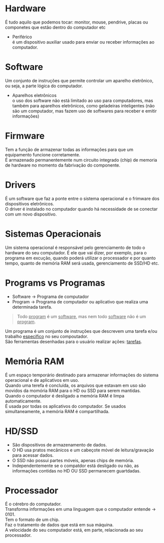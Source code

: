 # Hardware

É tudo aquilo que podemos tocar: monitor, mouse, pendrive, placas ou componetes que estão dentro do computador etc  

* Periférico  
  é um dispositivo auxiliar usado para enviar ou receber informações ao computador.

# Software

Um conjunto de instruções que permite controlar um aparelho eletrônico, ou seja, a parte lógica do computador.

* Aparelhos eletrônicos  
  o uso dos software não está limitado ao uso para computadores, mas também para aparelhos eletrônicos, como geladeiras inteligentes (não são um computador, mas fazem uso de softwares para receber e emitir informações)

# Firmware

Tem a função de armazenar todas as informações para que um equipamento funcione corretamente.  
É armazenado permanentemente num circuito integrado (chip) de memoria de hardware no momento da fabrivação do componente.  

# Drivers

É um software que faz a ponte entre o sistema operacional e o frimware dos dispositivos eletrônicos.  
O driver é instalado no computador quando há necessidade de se conectar com um novo dispositivo.  


# Sistemas Operacionais

Um sistema operacional é responsável pelo gerenciamento de todo o hardware do seu computador. É ele que vai dizer, por exemplo, para o programa em excução, quando poderá utilizar o processador e por quanto tempo, quanto de memória RAM  será usada, gerenciamento de SSD/HD etc.  

# Programs vs Programas

* Software → Programa de computador  
* Program → Programa de computador ou aplicativo que realiza uma determinada tarefa.  
> Todo <ins>program</ins> é um <ins>software</ins>, mas nem todo <ins>software</ins> não é um <ins>program</ins>.  

Um programa é um conjunto de instruções que descrevem uma tarefa e/ou trabalho <ins>específico</ins> no seu compoutador.  
São ferramentas desenhadas para o usuário realizar ações: <ins>tarefas</ins>.  

# Memória RAM

É um espaço temporário destinado para armazenar informações do sistema operacional e de aplicativos em uso.  
Quando  uma terefa é concluída, os arquivos que estavam em uso são movidos da momória RAM para o HD ou SSD para serem mantidas.  
Quando o computador é desligado a memória RAM é limpa automaticamente.  
É usada por todas os aplicativos do computador. Se usados simultaneamente, a memória RAM é compartilhada.  

# HD/SSD

- São dispositivos de armazenamento de dados.  
- O HD usa pratos mecânicos e um cabeçote móvel de leitura/gravação para acessar dados.  
- O SSD não possui partes móveis, apenas chips de memória.  
- Independentemente se o compatdor está desligado ou não, as informações contidas no HD OU SSD permanecem guartdadas.

# Processador

É o cérebro do computador.  
Transforma informações em uma linguagem que o computador entende → 0101.  
Tem o formato de um chip.  
Faz o tratamento de dados que está em sua máquina.  
A velocidade do seu computador está, em parte, relacionada ao seu processador.  































